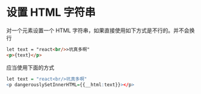 # 设置 HTML 字符串

对一个元素设置一个 HTML 字符串，如果直接使用如下方式是不行的。并不会换行

```html
let text = "react<br/>>坑真多啊"
<p>{text}</p>
```

应当使用下面的方式

```r
let text = "react<br/>坑真多啊"
<p dangerouslySetInnerHTML={{__html:text}}></p>
```
